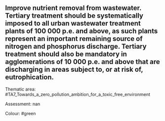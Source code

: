 ## Improve nutrient removal from wastewater. Tertiary treatment should be systematically imposed to all urban wastewater treatment plants of 100 000 p.e. and above, as such plants represent an important remaining source of nitrogen and phosphorus discharge. Tertiary treatment should also be mandatory in agglomerations of 10 000 p.e. and above that are discharging in areas subject to, or at risk of, eutrophication.

Thematic area: #TA7_Towards_a_zero_pollution_ambition_for_a_toxic_free_environment

Assessment: nan

Colour: #green